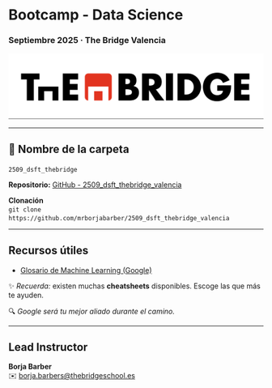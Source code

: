 #  Bootcamp - Data Science  
### Septiembre 2025 · The Bridge Valencia  

![The Bridge](./img/logo.png)

---

## 📂 Nombre de la carpeta  
`2509_dsft_thebridge`

**Repositorio:** [GitHub - 2509_dsft_thebridge_valencia](https://github.com/mrborjabarber/2509_dsft_thebridge_valencia)  

 
 **Clonación**  
`git clone https://github.com/mrborjabarber/2509_dsft_thebridge_valencia`

---

## Recursos útiles  
- [Glosario de Machine Learning (Google)](https://developers.google.com/machine-learning/glossary)  

✨ *Recuerda:* existen muchas **cheatsheets** disponibles. Escoge las que más te ayuden.  

🔍 *Google será tu mejor aliado durante el camino.*  

---

##  Lead Instructor  
**Borja Barber**  
✉️ borja.barbers@thebridgeschool.es  
